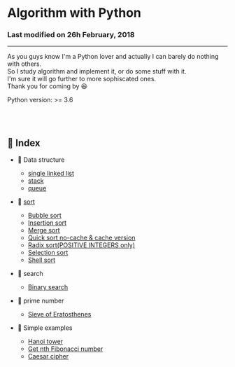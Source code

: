 # Algorithm with Python

### Last modified on 26h February, 2018
---
As you guys know I'm a Python lover and actually I can barely do nothing with others.  
So I study algorithm and implement it, or do some stuff with it.  
I'm sure it will go further to more sophiscated ones.  
Thank you for coming by :satisfied:

Python version: >= 3.6

<br>
<br>

## :notebook_with_decorative_cover: Index
* :ledger: Data structure
  * [single linked list](https://github.com/shoark7/algorithm-with-python/blob/master/simple_data_structure/linked_list.py)
  * [stack](https://github.com/shoark7/algorithm-with-python/blob/master/simple_data_structure/stack.py)
  * [queue](https://github.com/shoark7/algorithm-with-python/blob/master/simple_data_structure/queue.py)

* :ledger: [sort](https://github.com/shoark7/algorithm-with-python/blob/master/sorting/sort_functions.py)
  * [Bubble sort](https://github.com/shoark7/algorithm-with-python/blob/master/sorting/bubble_sort.py)
  * [Insertion sort](https://github.com/shoark7/algorithm-with-python/blob/master/sorting/insertion_sort.py)
  * [Merge sort](https://github.com/shoark7/algorithm-with-python/blob/master/sorting/merge_sort.py)
  * [Quick sort no-cache & cache version](https://github.com/shoark7/algorithm-with-python/blob/master/sorting/quick_sort.py)
  * [Radix sort(POSITIVE INTEGERS only)](https://github.com/shoark7/algorithm-with-python/blob/master/sorting/radix_sort.py)
  * [Selection sort](https://github.com/shoark7/algorithm-with-python/blob/master/sorting/selection_sort.py)
  * [Shell sort](https://github.com/shoark7/algorithm-with-python/blob/master/sorting/shell_sort.py)
* :ledger: search
  * [Binary search](https://github.com/shoark7/algorithm-with-python/blob/master/search-algorithm/binary_search.py)
* :ledger: prime number
  * [Sieve of Eratosthenes](https://github.com/shoark7/algorithm-with-python/blob/master/prime-number/sieve_of_eratosthenes.py)
* :ledger: Simple examples
  * [Hanoi tower](https://github.com/shoark7/algorithm-with-python/blob/master/etc_examples/caesar_cipher.py)
  * [Get nth Fibonacci number](https://github.com/shoark7/algorithm-with-python/blob/master/etc_examples/fibonacci.py)
  * [Caesar cipher](https://github.com/shoark7/algorithm-with-python/blob/master/etc_examples/caesar_cipher.py)
